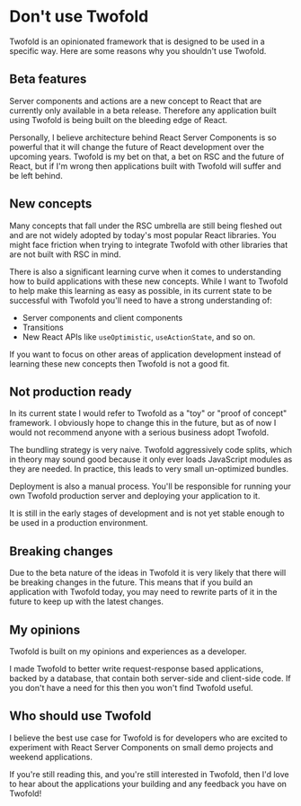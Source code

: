 # Don't use Twofold

Twofold is an opinionated framework that is designed to be used in a specific way. Here are some reasons why you shouldn't use Twofold.

## Beta features

Server components and actions are a new concept to React that are currently only available in a beta release. Therefore any application built using Twofold is being built on the bleeding edge of React.

Personally, I believe architecture behind React Server Components is so powerful that it will change the future of React development over the upcoming years. Twofold is my bet on that, a bet on RSC and the future of React, but if I'm wrong then applications built with Twofold will suffer and be left behind.

## New concepts

Many concepts that fall under the RSC umbrella are still being fleshed out and are not widely adopted by today's most popular React libraries. You might face friction when trying to integrate Twofold with other libraries that are not built with RSC in mind.

There is also a significant learning curve when it comes to understanding how to build applications with these new concepts. While I want to Twofold to help make this learning as easy as possible, in its current state to be successful with Twofold you'll need to have a strong understanding of:

- Server components and client components
- Transitions
- New React APIs like `useOptimistic`, `useActionState`, and so on.

If you want to focus on other areas of application development instead of learning these new concepts then Twofold is not a good fit.

## Not production ready

In its current state I would refer to Twofold as a "toy" or "proof of concept" framework. I obviously hope to change this in the future, but as of now I would not recommend anyone with a serious business adopt Twofold.

The bundling strategy is very naive. Twofold aggressively code splits, which in theory may sound good because it only ever loads JavaScript modules as they are needed. In practice, this leads to very small un-optimized bundles.

Deployment is also a manual process. You'll be responsible for running your own Twofold production server and deploying your application to it.

It is still in the early stages of development and is not yet stable enough to be used in a production environment.

## Breaking changes

Due to the beta nature of the ideas in Twofold it is very likely that there will be breaking changes in the future. This means that if you build an application with Twofold today, you may need to rewrite parts of it in the future to keep up with the latest changes.

## My opinions

Twofold is built on my opinions and experiences as a developer.

I made Twofold to better write request-response based applications, backed by a database, that contain both server-side and client-side code. If you don't have a need for this then you won't find Twofold useful.

## Who should use Twofold

I believe the best use case for Twofold is for developers who are excited to experiment with React Server Components on small demo projects and weekend applications.

If you're still reading this, and you're still interested in Twofold, then I'd love to hear about the applications your building and any feedback you have on Twofold!
